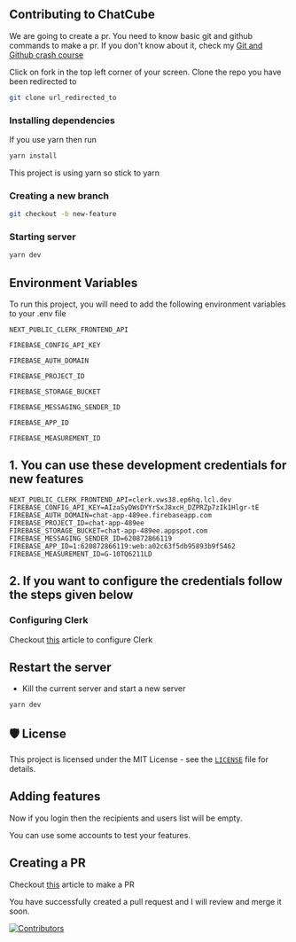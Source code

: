 ## Contributing to ChatCube

We are going to create a pr. You need to know basic git and github commands to make a pr. If you don't know about it, check my [Git and Github crash course](https://avneesh0612.hashnode.dev/git-and-github-crash-course "Git and Github crash course")

Click on fork in the top left corner of your screen. Clone the repo you have been redirected to

```bash
git clone url_redirected_to
```

### Installing dependencies

If you use yarn then run

```bash
yarn install
```

This project is using yarn so stick to yarn

### Creating a new branch

```bash
git checkout -b new-feature
```

### Starting server

```bash
yarn dev
```

## Environment Variables

To run this project, you will need to add the following environment variables to your .env file

`NEXT_PUBLIC_CLERK_FRONTEND_API`

`FIREBASE_CONFIG_API_KEY`

`FIREBASE_AUTH_DOMAIN`

`FIREBASE_PROJECT_ID`

`FIREBASE_STORAGE_BUCKET`

`FIREBASE_MESSAGING_SENDER_ID`

`FIREBASE_APP_ID`

`FIREBASE_MEASUREMENT_ID`

## 1. You can use these development credentials for new features

```
NEXT_PUBLIC_CLERK_FRONTEND_API=clerk.vws38.ep6hq.lcl.dev
FIREBASE_CONFIG_API_KEY=AIzaSyDWsDYYrSxJ8xcH_DZPRZp7zIk1Hlgr-tE
FIREBASE_AUTH_DOMAIN=chat-app-489ee.firebaseapp.com
FIREBASE_PROJECT_ID=chat-app-489ee
FIREBASE_STORAGE_BUCKET=chat-app-489ee.appspot.com
FIREBASE_MESSAGING_SENDER_ID=620872866119
FIREBASE_APP_ID=1:620872866119:web:a02c63f5db95893b9f5462
FIREBASE_MEASUREMENT_ID=G-10TQ6211LD
```

## 2. If you want to configure the credentials follow the steps given below

### Configuring Clerk

Checkout [this](https://avneesh0612.hashnode.dev/mastering-clerk-authentication-with-the-nextjs-standard-setup) article to configure Clerk



## Restart the server

- Kill the current server and start a new server

```bash
yarn dev
```

## 🛡️ License

This project is licensed under the MIT License - see the [`LICENSE`](LICENSE) file for details.

## Adding features

Now if you login then the recipients and users list will be empty.

You can use some accounts to test your features.

## Creating a PR

Checkout [this](https://avneesh0612.hashnode.dev/how-to-contribute-to-an-open-source-project) article to make a PR

You have successfully created a pull request and I will review and merge it soon.

[
![Contributors](https://contrib.rocks/image?repo=avneesh0612/ChatCube)
](https://github.com/avneesh0612/ChatCube/graphs/contributors)
